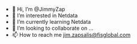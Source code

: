 - 👋 Hi, I’m @JimmyZap
- 👀 I’m interested in Netdata
- 🌱 I’m currently learning Netdata
- 💞️ I’m looking to collaborate on ...
- 📫 How to reach me jim.zapsalis@fisglobal.com

<!---
JimmyZap/JimmyZap is a ✨ special ✨ repository because its `README.md` (this file) appears on your GitHub profile.
You can click the Preview link to take a look at your changes.
--->
